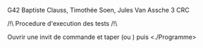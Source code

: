 G42    Baptiste Clauss, Timothée Soen, Jules Van Assche    3 CRC

 /!\ Procedure d'execution des tests /!\
 
Ouvrir une invit de commande et taper <make> (ou <make Programme>) puis <./Programme>